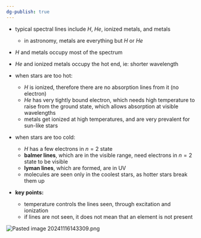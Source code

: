 ```yaml
---
dg-publish: true
---
```


- typical spectral lines include $H$, $He$, ionized metals, and metals
	- in astronomy, metals are everything but $H$ or $He$
- $H$ and metals occupy most of the spectrum
- $He$ and ionized metals occupy the hot end, ie: shorter wavelength

- when stars are too hot:
	- $H$ is ionized, therefore there are no absorption lines from it (no electron)
	- $He$ has very tightly bound electron, which needs high temperature to raise from the ground state, which allows absorption at visible wavelengths
	- metals get ionized at high temperatures, and are very prevalent for sun-like stars

- when stars are too cold:
	- $H$ has a few electrons in $n=2$ state
	- **balmer lines**, which are in the visible range, need electrons in $n=2$ state to be visible
	- **lyman lines**, which are formed, are in UV
	- molecules are seen only in the coolest stars, as hotter stars break them up

- **key points:**
	- temperature controls the lines seen, through excitation and ionization
	- if lines are not seen, it does not mean that an element is not present

![Pasted image 20241116143309.png](/img/user/pics/Pasted%20image%2020241116143309.png)